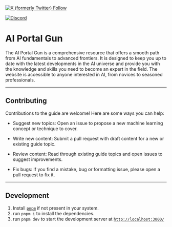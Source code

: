 [![X (formerly Twitter) Follow](https://img.shields.io/twitter/follow/AIPortalGun)](https://twitter.com/AIPortalGun)

[![Discord](https://img.shields.io/discord/1159002716371165194?logo=discord&label=AI%20Portal%20Gun&labelColor=%23000000&color=%2377BA00)](https://discord.gg/RHWdwEaY4m)

# AI Portal Gun

The AI Portal Gun is a comprehensive resource that offers a smooth path from AI fundamentals to advanced frontiers. It is designed to keep you up to date with the latest developments in the AI universe and provide you with the knowledge and skills you need to become an expert in the field. The website is accessible to anyone interested in AI, from novices to seasoned professionals.

---

## Contributing

Contributions to the guide are welcome! Here are some ways you can help:

- Suggest new topics: Open an issue to propose a new machine learning concept or technique to cover.

- Write new content: Submit a pull request with draft content for a new or existing guide topic.

- Review content: Read through existing guide topics and open issues to suggest improvements.

- Fix bugs: If you find a mistake, bug or formatting issue, please open a pull request to fix it.

---

## Development


1. Install [`pnpm`](https://pnpm.io/installation) if not present in your system. 
1. run `pnpm i` to install the dependencies.
1. run `pnpm dev` to start the development server at [`http://localhost:3000/`](http://localhost:3000/)

